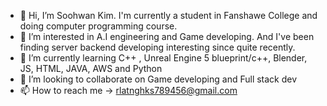- 👋 Hi, I’m Soohwan Kim. I'm currently a student in Fanshawe College and doing computer programming course.
- 👀 I’m interested in A.I engineering and Game developing. And I've been finding server backend developing interesting since quite recently.
- 🌱 I’m currently learning C++ , Unreal Engine 5 blueprint/c++, Blender, JS, HTML, JAVA, AWS and Python
- 💞️ I’m looking to collaborate on Game developing and Full stack dev
- 📫 How to reach me -> rlatnghks789456@gmail.com

<!---
Soohwan123/Soohwan123 is a ✨ special ✨ repository because its `README.md` (this file) appears on your GitHub profile.
You can click the Preview link to take a look at your changes.
--->

